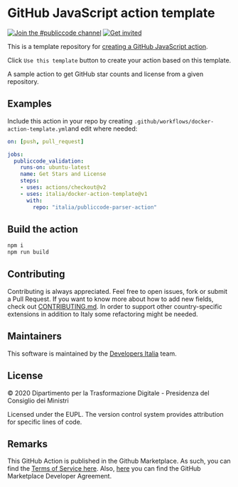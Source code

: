 # GitHub JavaScript action template

[![Join the #publiccode channel](https://img.shields.io/badge/Slack%20channel-%23publiccode-blue.svg?logo=slack)](https://developersitalia.slack.com/messages/CAM3F785T)
[![Get invited](https://slack.developers.italia.it/badge.svg)](https://slack.developers.italia.it/)

This is a template repository for [creating a GitHub JavaScript action](https://docs.github.com/en/actions/creating-actions/creating-a-javascript-action).

Click `Use this template` button to create your action based on this template.

A sample action to get GitHub star counts and license from a given repository.

## Examples

Include this action in your repo by creating 
`.github/workflows/docker-action-template.yml`and edit where needed:

```yml
on: [push, pull_request]

jobs:
  publiccode_validation:
    runs-on: ubuntu-latest
    name: Get Stars and License
    steps:
    - uses: actions/checkout@v2
    - uses: italia/docker-action-template@v1
      with:
        repo: "italia/publiccode-parser-action"
```

## Build the action

```sh
npm i
npm run build
```

## Contributing

Contributing is always appreciated.
Feel free to open issues, fork or submit a Pull Request.
If you want to know more about how to add new fields, check out [CONTRIBUTING.md](CONTRIBUTING.md).
In order to support other country-specific extensions in addition to Italy some
refactoring might be needed.

## Maintainers

This software is maintained by the
[Developers Italia](https://developers.italia.it/) team.

## License

© 2020 Dipartimento per la Trasformazione Digitale - Presidenza del Consiglio dei
Ministri

Licensed under the EUPL.
The version control system provides attribution for specific lines of code.

## Remarks

This GitHub Action is published in the Github Marketplace.
As such, you can find the [Terms of Service here](https://docs.github.com/en/free-pro-team@latest/github/site-policy/github-marketplace-terms-of-service).
Also, [here](https://docs.github.com/en/free-pro-team@latest/github/site-policy/github-marketplace-developer-agreement)
you can find the GitHub Marketplace Developer Agreement.
